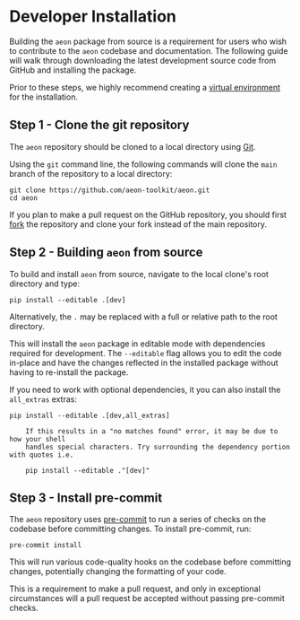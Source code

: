 # Developer Installation

Building the `aeon` package from source is a requirement for users who wish to
contribute to the `aeon` codebase and documentation. The following guide will walk
through downloading the latest development source code from GitHub and installing
the package.

Prior to these steps, we highly recommend creating a [virtual environment](#Using-a-pip-venv)
for the installation.

## Step 1 - Clone the git repository

The `aeon` repository should be cloned to a local directory using [Git](https://git-scm.com/).

Using the `git` command line, the following commands will clone the `main` branch of the
repository to a local directory:

```{code-block} powershell
git clone https://github.com/aeon-toolkit/aeon.git
cd aeon
```

If you plan to make a pull request on the GitHub repository, you should first [fork](https://github.com/aeon-toolkit/aeon/fork)
the repository and clone your fork instead of the main repository.

## Step 2 - Building `aeon` from source

To build and install ``aeon`` from source, navigate to the local clone's root directory
and type:

```{code-block} powershell
pip install --editable .[dev]
```

Alternatively, the `.` may be replaced with a full or relative path to the root
directory.

This will install the `aeon` package in editable mode with dependencies required for
development. The `--editable` flag allows you to edit the code in-place and have the
changes reflected in the installed package without having to re-install the package.

If you need to work with optional dependencies, it you can also install the `all_extras`
extras:

```{code-block} powershell
pip install --editable .[dev,all_extras]
```

```{note}
    If this results in a "no matches found" error, it may be due to how your shell
    handles special characters. Try surrounding the dependency portion with quotes i.e.

    pip install --editable ."[dev]"
```

## Step 3 - Install pre-commit

The `aeon` repository uses [pre-commit](https://pre-commit.com/) to run a series of
checks on the codebase before committing changes. To install pre-commit, run:

```{code-block} powershell
pre-commit install
```

This will run various code-quality hooks on the codebase before committing changes,
potentially changing the formatting of your code.

This is a requirement to make a pull request, and only in exceptional circumstances
will a pull request be accepted without passing pre-commit checks.
